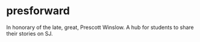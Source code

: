 # presforward
In honorary of the late, great, Prescott Winslow. A hub for students to share their stories on SJ. 
